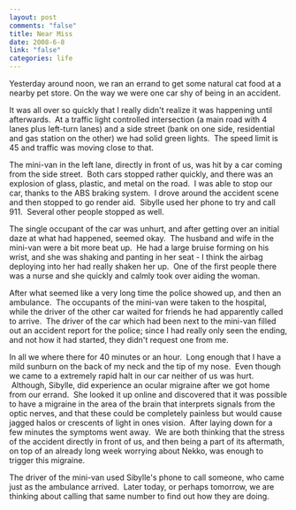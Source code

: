 ```yaml
--- 
layout: post
comments: "false"
title: Near Miss
date: 2008-6-8
link: "false"
categories: life
---
```

Yesterday around noon, we ran an errand to get some natural cat food at a nearby pet store. On the way we were one car shy of being in an accident.

It was all over so quickly that I really didn't realize it was happening until afterwards.  At a traffic light controlled intersection (a main road with 4 lanes plus left-turn lanes) and a side street (bank on one side, residential and gas station on the other) we had solid green lights.  The speed limit is 45 and traffic was moving close to that. 

The mini-van in the left lane, directly in front of us, was hit by a car coming from the side street.  Both cars stopped rather quickly, and there was an explosion of glass, plastic, and metal on the road.  I was able to stop our car, thanks to the ABS braking system.  I drove around the accident scene and then stopped to go render aid.  Sibylle used her phone to try and call 911.  Several other people stopped as well.

The single occupant of the car was unhurt, and after getting over an initial daze at what had happened, seemed okay.  The husband and wife in the mini-van were a bit more beat up.  He had a large bruise forming on his wrist, and she was shaking and panting in her seat - I think the airbag deploying into her had really shaken her up.  One of the first people there was a nurse and she quickly and calmly took over aiding the woman.

After what seemed like a very long time the police showed up, and then an ambulance.  The occupants of the mini-van were taken to the hospital, while the driver of the other car waited for friends he had apparently called to arrive.  The driver of the car which had been next to the mini-van filled out an accident report for the police; since I had really only seen the ending, and not how it had started, they didn't request one from me.

In all we where there for 40 minutes or an hour.  Long enough that I have a mild sunburn on the back of my neck and the tip of my nose.  Even though we came to a extremely rapid halt in our car neither of us was hurt.  Although, Sibylle, did experience an ocular migraine after we got home from our errand.  She looked it up online and discovered that it was possible to have a migraine in the area of the brain that interprets signals from the optic nerves, and that these could be completely painless but would cause jagged halos or crescents of light in ones vision.  After laying down for a few minutes the symptoms went away.  We are both thinking that the stress of the accident directly in front of us, and then being a part of its aftermath, on top of an already long week worrying about Nekko, was enough to trigger this migraine.

The driver of the mini-van used Sibylle's phone to call someone, who came just as the ambulance arrived.  Later today, or perhaps tomorrow, we are thinking about calling that same number to find out how they are doing.
